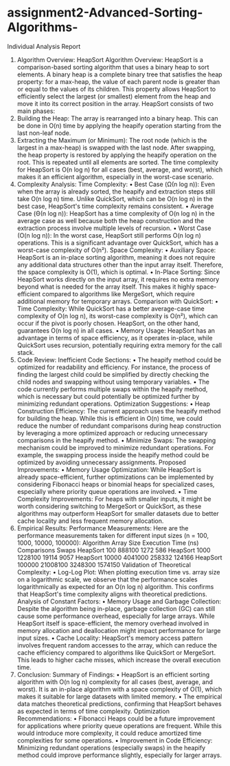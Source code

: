# assignment2-Advanced-Sorting-Algorithms-
Individual Analysis Report
1. Algorithm Overview:
HeapSort Algorithm Overview:
HeapSort is a comparison-based sorting algorithm that uses a binary heap to sort elements. A binary heap is a complete binary tree that satisfies the heap property: for a max-heap, the value of each parent node is greater than or equal to the values of its children. This property allows HeapSort to efficiently select the largest (or smallest) element from the heap and move it into its correct position in the array.
HeapSort consists of two main phases:
1.	Building the Heap: The array is rearranged into a binary heap. This can be done in O(n) time by applying the heapify operation starting from the last non-leaf node.
2.	Extracting the Maximum (or Minimum): The root node (which is the largest in a max-heap) is swapped with the last node. After swapping, the heap property is restored by applying the heapify operation on the root. This is repeated until all elements are sorted.
The time complexity for HeapSort is O(n log n) for all cases (best, average, and worst), which makes it an efficient algorithm, especially in the worst-case scenario.
2. Complexity Analysis:
Time Complexity:
•	Best Case (Ω(n log n)): Even when the array is already sorted, the heapify and extraction steps still take O(n log n) time. Unlike QuickSort, which can be O(n log n) in the best case, HeapSort's time complexity remains consistent.
•	Average Case (Θ(n log n)): HeapSort has a time complexity of O(n log n) in the average case as well because both the heap construction and the extraction process involve multiple levels of recursion.
•	Worst Case (O(n log n)): In the worst case, HeapSort still performs O(n log n) operations. This is a significant advantage over QuickSort, which has a worst-case complexity of O(n²).
Space Complexity:
•	Auxiliary Space: HeapSort is an in-place sorting algorithm, meaning it does not require any additional data structures other than the input array itself. Therefore, the space complexity is O(1), which is optimal.
•	In-Place Sorting: Since HeapSort works directly on the input array, it requires no extra memory beyond what is needed for the array itself. This makes it highly space-efficient compared to algorithms like MergeSort, which require additional memory for temporary arrays.
Comparison with QuickSort:
•	Time Complexity: While QuickSort has a better average-case time complexity of O(n log n), its worst-case complexity is O(n²), which can occur if the pivot is poorly chosen. HeapSort, on the other hand, guarantees O(n log n) in all cases.
•	Memory Usage: HeapSort has an advantage in terms of space efficiency, as it operates in-place, while QuickSort uses recursion, potentially requiring extra memory for the call stack.
3. Code Review:
Inefficient Code Sections:
•	The heapify method could be optimized for readability and efficiency. For instance, the process of finding the largest child could be simplified by directly checking the child nodes and swapping without using temporary variables.
•	The code currently performs multiple swaps within the heapify method, which is necessary but could potentially be optimized further by minimizing redundant operations.
Optimization Suggestions:
•	Heap Construction Efficiency: The current approach uses the heapify method for building the heap. While this is efficient in O(n) time, we could reduce the number of redundant comparisons during heap construction by leveraging a more optimized approach or reducing unnecessary comparisons in the heapify method.
•	Minimize Swaps: The swapping mechanism could be improved to minimize redundant operations. For example, the swapping process inside the heapify method could be optimized by avoiding unnecessary assignments.
Proposed Improvements:
•	Memory Usage Optimization: While HeapSort is already space-efficient, further optimizations can be implemented by considering Fibonacci heaps or binomial heaps for specialized cases, especially where priority queue operations are involved.
•	Time Complexity Improvements: For heaps with smaller inputs, it might be worth considering switching to MergeSort or QuickSort, as these algorithms may outperform HeapSort for smaller datasets due to better cache locality and less frequent memory allocation.
4. Empirical Results:
Performance Measurements:
Here are the performance measurements taken for different input sizes (n = 100, 1000, 10000, 100000):
Algorithm	Array Size	Execution Time (ns)	Comparisons	Swaps
HeapSort	100	888100	1272	586
HeapSort	1000	1228100	19114	9057
HeapSort	10000	4041000	258332	124166
HeapSort	100000	21008100	3248300	1574150
Validation of Theoretical Complexity:
•	Log-Log Plot: When plotting execution time vs. array size on a logarithmic scale, we observe that the performance scales logarithmically as expected for an O(n log n) algorithm. This confirms that HeapSort's time complexity aligns with theoretical predictions.
Analysis of Constant Factors:
•	Memory Usage and Garbage Collection: Despite the algorithm being in-place, garbage collection (GC) can still cause some performance overhead, especially for large arrays. While HeapSort itself is space-efficient, the memory overhead involved in memory allocation and deallocation might impact performance for large input sizes.
•	Cache Locality: HeapSort's memory access pattern involves frequent random accesses to the array, which can reduce the cache efficiency compared to algorithms like QuickSort or MergeSort. This leads to higher cache misses, which increase the overall execution time.
5. Conclusion:
Summary of Findings:
•	HeapSort is an efficient sorting algorithm with O(n log n) complexity for all cases (best, average, and worst). It is an in-place algorithm with a space complexity of O(1), which makes it suitable for large datasets with limited memory.
•	The empirical data matches theoretical predictions, confirming that HeapSort behaves as expected in terms of time complexity.
Optimization Recommendations:
•	Fibonacci Heaps could be a future improvement for applications where priority queue operations are frequent. While this would introduce more complexity, it could reduce amortized time complexities for some operations.
•	Improvement in Code Efficiency: Minimizing redundant operations (especially swaps) in the heapify method could improve performance slightly, especially for larger arrays.

